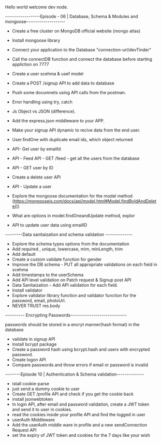 
Hello world welcome dev node.

------------------Episode - 06 | Database, Schema & Modules and mongoose--------------------

- Create a free cluster on MongoDB official website (mongo atlas)
- Install mongoose library
- Connect your application to the Database "connection-url/devTinder"
- Call the connectDB function and connect the database before starting appliction on 7777
- Create a user scehma & usef model  
- Create a POST /signup API to add data to database
- Push some documnets using API calls from the postman.
- Error handling using try, catch 

- Js Object vs JSON (difference).
- Add the express.json middleware to your APP.
- Make your signup API dynamic to recive data from the end user.
- User.findOne with duplicate email ids, which object returned
- API- Get user by emailId
- API - Feed API - GET /feed - get all the users from the database
- API - GET user by ID
- Create a delete user API
- API - Update a user
- Explore the mongoose documentation for the model method (https://mongoosejs.com/docs/api/model.html#Model.findByIdAndDelete())
- What are options in model.findOneandUpdate method, explor 
- API to update user data using emailID

---------Data sanitaization and schema validation --------------

- Explore the schema types options from the documentation 
- Add required , unique, lowercase, mim, minLength, trim
- Add default
- Create a custom validate function for gender
- Improve the DB schema - PUT all appropriate validations on each field in scehma
- Add timestamps to the userSchema
- Add API level validation on Patch request & Signup post API 
- Data Sanitaization - Add API validation for each field.
- Install validator 
- Explore validator library function and validator function for the password, email, photoUrl.
- NEVER TRUST res.body

---------- Encrypting Passwords-----------------------------

passwords should be stored in a encryt manner(hash format) in the database 

- validate in signup API 
- Install bcrypt package
- Create a password hash using bcrypt.hash and users with encrypted password.
- Create logon API
- Compare passwords and throw errors if email or password is invalid


--------Episode 10 | Authentication & Schema validation--------------

- istall cookie-parse
- just send a dummy cookie to user 
- Create GET /profile API and check if you get the cookie back
- install jsonwebtoken
- In login API, after email and password validation, create a JWT token and send it to user in cookies.
- read the cookies inside your profile API and find the logged in user
- userAuth Middleware 
- Add the userAuth middle ware in profile and a new sendConnection Request API 
- set the expiry of JWT token and cookies for the 7 days like your wish
